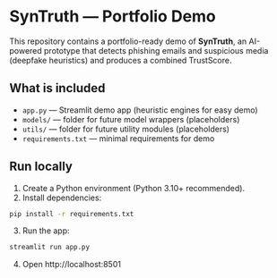 # SynTruth — Portfolio Demo

This repository contains a portfolio-ready demo of **SynTruth**, an AI-powered prototype that detects phishing emails and suspicious media (deepfake heuristics) and produces a combined TrustScore.

## What is included
- `app.py` — Streamlit demo app (heuristic engines for easy demo)
- `models/` — folder for future model wrappers (placeholders)
- `utils/` — folder for future utility modules (placeholders)
- `requirements.txt` — minimal requirements for demo

## Run locally
1. Create a Python environment (Python 3.10+ recommended).
2. Install dependencies:
```bash
pip install -r requirements.txt
```
3. Run the app:
```bash
streamlit run app.py
```
4. Open http://localhost:8501
